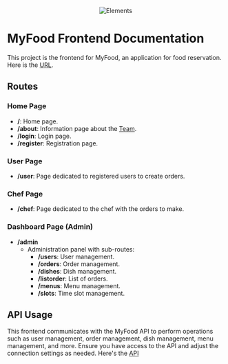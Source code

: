 <p align="center"><img src="https://i.imgur.com/lRmkSwE.png" alt="Elements"></p>

# MyFood Frontend Documentation
This project is the frontend for MyFood, an application for food reservation.
Here is the [URL](https://dev.d188cfs70v7rq4.amplifyapp.com/).
## Routes

### Home Page

- **/**: Home page.
- **/about**: Information page about the [Team](https://dev.d188cfs70v7rq4.amplifyapp.com/about).
- **/login**: Login page.
- **/register**: Registration page.

### User Page

- **/user**: Page dedicated to registered users to create orders.

### Chef Page

- **/chef**: Page dedicated to the chef with the orders to make.

### Dashboard Page (Admin)

- **/admin**
  - Administration panel with sub-routes:
    - **/users**: User management.
    - **/orders**: Order management.
    - **/dishes**: Dish management.
    - **/listorder**: List of orders.
    - **/menus**: Menu management.
    - **/slots**: Time slot management.

## API Usage

This frontend communicates with the MyFood API to perform operations such as user management, order management, dish management, menu management, and more. Ensure you have access to the API and adjust the connection settings as needed. Here's the [API](https://github.com/12manel123/tsys-my-food-api-1011)

